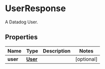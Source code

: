 

# UserResponse

A Datadog User.

## Properties

Name | Type | Description | Notes
------------ | ------------- | ------------- | -------------
**user** | [**User**](User.md) |  |  [optional]



